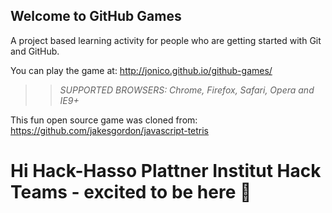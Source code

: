 ## Welcome to GitHub Games

A project based learning activity for people who are getting started with Git and GitHub.

You can play the game at: http://jonico.github.io/github-games/

>> _*SUPPORTED BROWSERS*: Chrome, Firefox, Safari, Opera and IE9+_

This fun open source game was cloned from: https://github.com/jakesgordon/javascript-tetris

# Hi Hack-Hasso Plattner Institut Hack Teams - excited to be here :tada:
